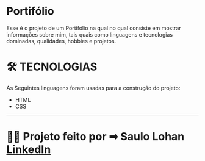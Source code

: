# Portifólio 

<p>Esse é o projeto de um Portifólio na qual no qual consiste em mostrar informações sobre mim, tais quais como linguagens e tecnologias dominadas, qualidades, hobbies e projetos. <br> </p>


# 🛠 TECNOLOGIAS

<p>As Seguintes linguagens foram usadas para a construção do projeto:</p>

* HTML
* CSS


---
# 👨‍💻 Projeto feito por ➡ Saulo Lohan  [LinkedIn](https://www.linkedin.com/in/saulo-lohan-matoso-soares-801b431b3/)   